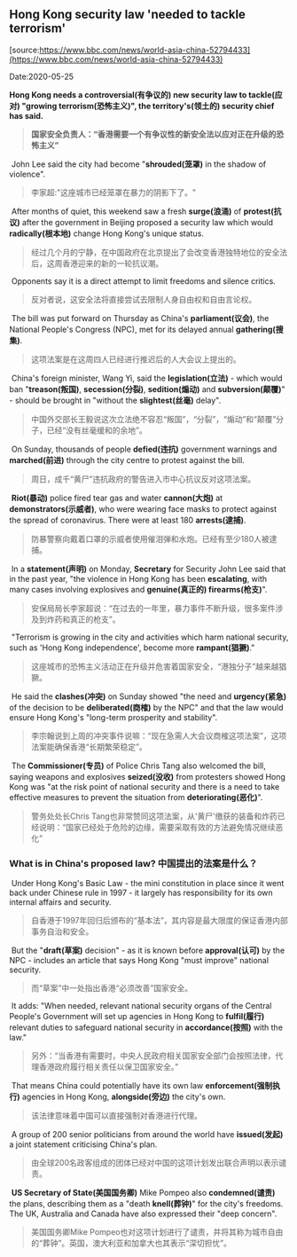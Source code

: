 ## Hong Kong security law 'needed to tackle terrorism'

[source:https://www.bbc.com/news/world-asia-china-52794433](https://www.bbc.com/news/world-asia-china-52794433)

Date:2020-05-25

**Hong Kong needs a controversial(有争议的) new security law to tackle(应对) "growing terrorism(恐怖主义)", the territory's(领土的) security chief has said.**

> **国家安全负责人：“香港需要一个有争议性的新安全法以应对正在升级的恐怖主义”**

​		John Lee said the city had become "**shrouded(笼罩)** in the shadow of violence".

> 李家超:"这座城市已经笼罩在暴力的阴影下了。"

​		After months of quiet, this weekend saw a fresh **surge(浪涌)** of **protest(抗议)** after the government in Beijing proposed a security law which would **radically(根本地)** change Hong Kong's unique status.

> 经过几个月的宁静，在中国政府在北京提出了会改变香港独特地位的安全法后，这周香港迎来的新的一轮抗议潮。

​		Opponents say it is a direct attempt to limit freedoms and silence critics.

> 反对者说，这安全法将直接尝试去限制人身自由权和自由言论权。

​		The bill was put forward on Thursday as China's **parliament(议会)**, the National People's Congress (NPC), met for its delayed annual **gathering(搜集)**.

> 这项法案是在这周四人已经进行推迟后的人大会议上提出的。

​		China's foreign minister, Wang Yi, said the **legislation(立法)** - which would ban "**treason(叛国)**, **secession(分裂)**, **sedition(煽动)** and **subversion(颠覆)**" - should be brought in "without the **slightest(丝毫)** delay".

> 中国外交部长王毅说这次立法绝不容忍“叛国”，“分裂”，“煽动”和“颠覆”分子，已经“没有丝毫缓和的余地”。

​		On Sunday, thousands of people **defied(违抗)** government warnings and **marched(前进)** through the city centre to protest against the bill.

> 周日，成千“黄尸”违抗政府的警告进入市中心抗议反对这项法案。

​		**Riot(暴动)** police fired tear gas and water **cannon(大炮)** at **demonstrators(示威者)**, who were wearing face masks to protect against the spread of coronavirus. There were at least 180 **arrests(逮捕)**.

> 防暴警察向戴着口罩的示威者使用催泪弹和水炮。已经有至少180人被逮捕。

​		In a **statement(声明)** on Monday, **Secretary** for Security John Lee said that in the past year, "the violence in Hong Kong has been **escalating**, with many cases involving explosives and **genuine(真正的) firearms(枪支)**".

> 安保局局长李家超说：“在过去的一年里，暴力事件不断升级，很多案件涉及到炸药和真正的枪支”。

​		"Terrorism is growing in the city and activities which harm national security, such as 'Hong Kong independence', become more **rampant(猖獗)**."

> 这座城市的恐怖主义活动正在升级并危害着国家安全，“港独分子”越来越猖獗。

​		He said the **clashes(冲突)** on Sunday showed "the need and **urgency(紧急)** of the decision to be **deliberated(商榷)** by the NPC" and that the law would ensure Hong Kong's "long-term prosperity and stability".

> 李宗翰说到上周的冲突事件说嘛：“现在急需人大会议商榷这项法案”，这项法案能确保香港“长期繁荣稳定”。

​		The **Commissioner(专员)** of Police Chris Tang also welcomed the bill, saying weapons and explosives **seized(没收)** from protesters showed Hong Kong was "at the risk point of national security and there is a need to take effective measures to prevent the situation from **deteriorating(恶化)**".

> 警务处处长Chris Tang也非常赞同这项法案，从'黄尸'缴获的装备和炸药已经说明：“国家已经处于危险的边缘，需要采取有效的方法避免情况继续恶化”

### What is in China's proposed law? 中国提出的法案是什么？

​		Under Hong Kong's Basic Law - the mini constitution in place since it went back under Chinese rule in 1997 - it largely has responsibility for its own internal affairs and security.

> 自香港于1997年回归后颁布的“基本法”，其内容是最大限度的保证香港内部事务自治和安全。

​		But the "**draft(草案)** decision" - as it is known before **approval(认可)** by the NPC - includes an article that says Hong Kong "must improve" national security.

> 而“草案”中一处指出香港“必须改善”国家安全。

​		It adds: "When needed, relevant national security organs of the Central People's Government will set up agencies in Hong Kong to **fulfil(履行)** relevant duties to safeguard national security in **accordance(按照)** with the law."

> 另外：“当香港有需要时，中央人民政府相关国家安全部门会按照法律，代理香港政府履行相关责任以保卫国家安全。”

​		That means China could potentially have its own law **enforcement(强制执行)** agencies in Hong Kong, **alongside(旁边)** the city's own.

> 该法律意味着中国可以直接强制对香港进行代理。

​		A group of 200 senior politicians from around the world have **issued(发起)** a joint statement criticising China's plan.

> 由全球200名政客组成的团体已经对中国的这项计划发出联合声明以表示谴责。

​		**US Secretary of State(美国国务卿)** Mike Pompeo also **condemned(谴责)** the plans, describing them as a "death **knell(葬钟)**" for the city's freedoms. The UK, Australia and Canada have also expressed their "deep concern".

> 美国国务卿Mike Pompeo也对这项计划进行了谴责，并将其称为城市自由的“葬钟”。英国，澳大利亚和加拿大也其表示“深切担忧”。









